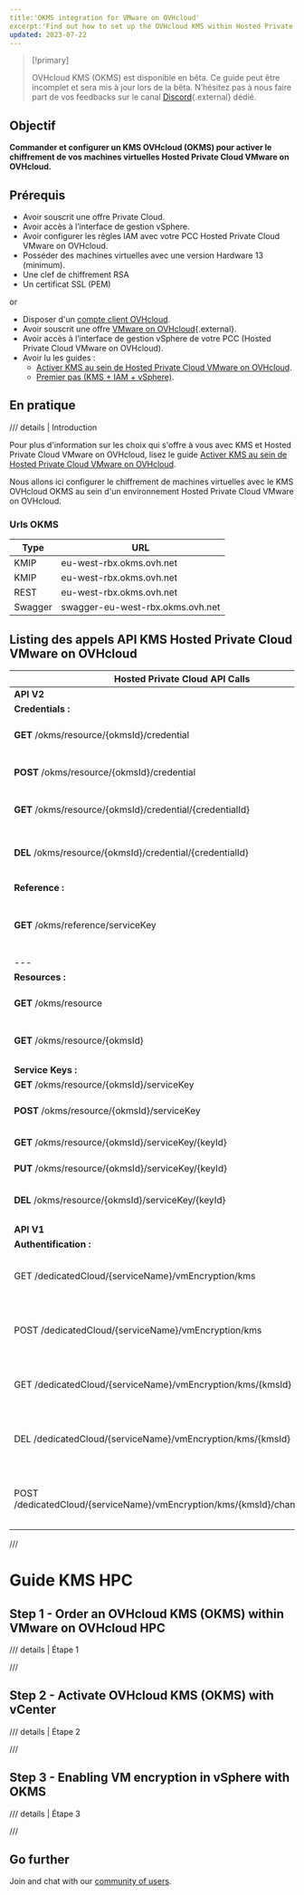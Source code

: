 ```yaml
---
title:'OKMS integration for VMware on OVHcloud'
excerpt:'Find out how to set up the OVHcloud KMS within Hosted Private Cloud VMware on OVHcloud to effectively secure your sensitive data'
updated: 2023-07-22
---
```

<style>
details>summary {
    color:rgb(33, 153, 232) !important;
    cursor: pointer;
}
details>summary::before {
    content:'\25B6';
    padding-right:1ch;
}
details[open]>summary::before {
    content:'\25BC';
}
</style>

> [!primary]
>
> OVHcloud KMS (OKMS) est disponible en bêta. Ce guide peut être incomplet et sera mis à jour lors de la bêta.
> N’hésitez pas à nous faire part de vos feedbacks sur le canal [Discord](https://discord.gg/ovhcloud){.external} dédié.
>

## Objectif

**Commander et configurer un KMS OVHcloud (OKMS) pour activer le chiffrement de vos machines virtuelles Hosted Private Cloud VMware on OVHcloud.**

## Prérequis

- Avoir souscrit une offre Private Cloud.
- Avoir accès à l’interface de gestion vSphere.
- Avoir configurer les rêgles IAM avec votre PCC Hosted Private Cloud VMware on OVHcloud.
- Posséder des machines virtuelles avec une version Hardware 13 (minimum).
- Une clef de chiffrement RSA
- Un certificat SSL (PEM)

or

- Disposer d'un [compte client OVHcloud](/pages/account_and_service_management/account_information/ovhcloud-account-creation).
- Avoir souscrit une offre [VMware on OVHcloud](https://www.ovhcloud.com/fr/enterprise/products/hosted-private-cloud/){.external}.
- Avoir accès à l’interface de gestion vSphere de votre PCC (Hosted Private Cloud VMware on OVHcloud).
- Avoir lu les guides :
    - [Activer KMS au sein de Hosted Private Cloud VMware on OVHcloud](/pages/hosted_private_cloud/hosted_private_cloud_powered_by_vmware/kms_vmware_overall).
    - [Premier pas (KMS + IAM + vSphere)](/pages/manage_and_operate/kms/quick-start).

## En pratique

/// details | Introduction

Pour plus d'information sur les choix qui s'offre à vous avec KMS et Hosted Private Cloud VMware on OVHcloud, lisez le guide [Activer KMS au sein de Hosted Private Cloud VMware on OVHcloud](/pages/hosted_private_cloud/hosted_private_cloud_powered_by_vmware/kms_vmware_overall).

Nous allons ici configurer le chiffrement de machines virtuelles avec le KMS OVHcloud OKMS au sein d'un environnement Hosted Private Cloud VMware on OVHcloud.

### Urls OKMS

| Type    | URL                              |
|---------|----------------------------------|
| KMIP    | eu-west-rbx.okms.ovh.net         |
| KMIP    | eu-west-rbx.okms.ovh.net         |
| REST    | eu-west-rbx.okms.ovh.net         |
| Swagger | swagger-eu-west-rbx.okms.ovh.net |

## Listing des appels API KMS Hosted Private Cloud VMware on OVHcloud

| **Hosted Private Cloud API Calls**                                           | **Commentaires**                                                |
|------------------------------------------------------------------------------|-----------------------------------------------------------------|
| **API V2**                                                                   |                                                                 |
| **Credentials :**                                                            |                                                                 |
| **GET** /okms/resource/{okmsId}/credential                                   | - List all access credentials.                                  |
| **POST** /okms/resource/{okmsId}/credential                                  | - Request a new access credential.                              |
| **GET** /okms/resource/{okmsId}/credential/{credentialId}                    | - Get an access credential.                                     |
| **DEL** /okms/resource/{okmsId}/credential/{credentialId}                    | - Revoke and delete an access credential.                       |
|                                                                              |                                                                 |
| **Reference :**                                                              |                                                                 |
| **GET** /okms/reference/serviceKey                                           | - Get service key type, size, curve and operations combination. |
| ---                                                                          |                                                                 |
| **Resources :**                                                              |                                                                 |
| **GET** /okms/resource                                                       | - List OVHcloud KMS services.                                   |
| **GET** /okms/resource/{okmsId}                                              | - Get an OVHcloud KMS service.                                  |
|                                                                              |                                                                 |
| **Service Keys :**                                                           |                                                                 |
| **GET** /okms/resource/{okmsId}/serviceKey                                   | - List all keys.                                                |
| **POST** /okms/resource/{okmsId}/serviceKey                                  | - Create or import a service key.                               |
| **GET** /okms/resource/{okmsId}/serviceKey/{keyId}                           | - Retrieve a key.                                               |
| **PUT** /okms/resource/{okmsId}/serviceKey/{keyId}                           | - Update a service key.                                         |
| **DEL** /okms/resource/{okmsId}/serviceKey/{keyId}                           | - Delete the given service key.                                 |
|                                                                              |                                                                 |
| **API V1**                                                                   |                                                                 | 
| **Authentification :**                                                       |                                                                 |
| GET /dedicatedCloud/{serviceName}/vmEncryption/kms                           | - List virtual machine encryption KMS servers.                  |
| POST /dedicatedCloud/{serviceName}/vmEncryption/kms                          | - Create virtual machine encryption KMS server.                 |
| GET /dedicatedCloud/{serviceName}/vmEncryption/kms/{kmsId}                   | - Get virtual machine encryption KMS server.                    |
| DEL /dedicatedCloud/{serviceName}/vmEncryption/kms/{kmsId}                   | - Remove virtual machine encryption KMS server.                 |
| POST /dedicatedCloud/{serviceName}/vmEncryption/kms/{kmsId}/changeProperties | - Update virtual machine encryption KMS server.                 |


///

# Guide KMS HPC

## Step 1 - Order an OVHcloud KMS (OKMS) within VMware on OVHcloud HPC

/// details | Étape 1

///
## Step 2 - Activate OVHcloud KMS (OKMS) with vCenter
/// details | Étape 2

///

## Step 3 - Enabling VM encryption in vSphere with OKMS

/// details | Étape 3

///

## Go further

Join and chat with our [community of users](/links/community).